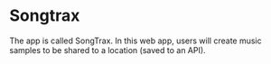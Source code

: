 # Songtrax

The app is called SongTrax. In this web app, users will create music samples to be shared to a location (saved to an API).
